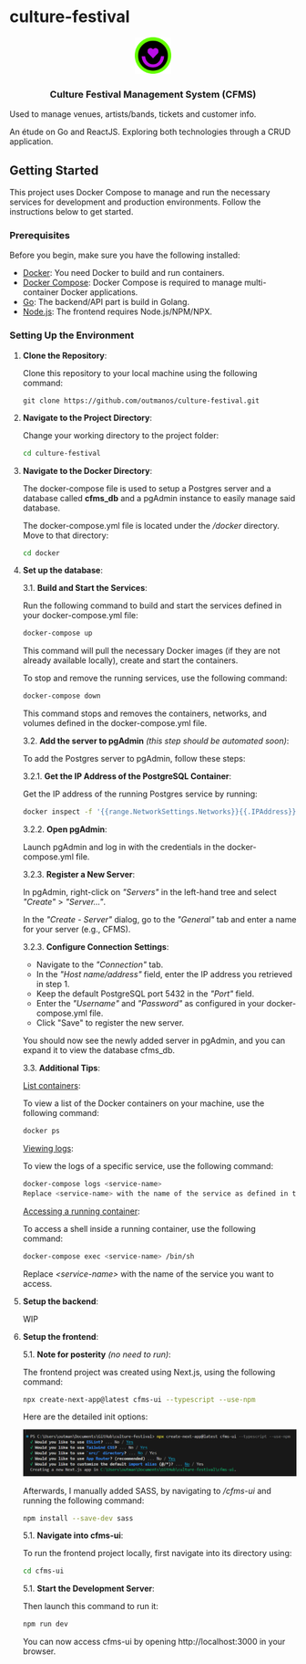 # culture-festival

<p align="center">
<img src="resources/img/cfms.png" alt="Icon" width="64" height="64">
</p>
<h3 align="center">
Culture Festival Management System (CFMS)
</h3>

Used to manage venues, artists/bands, tickets and customer info.

An étude on Go and ReactJS. Exploring both technologies through a CRUD application.

## Getting Started

This project uses Docker Compose to manage and run the necessary services for development and production environments. Follow the instructions below to get started.

### Prerequisites

Before you begin, make sure you have the following installed:

- [Docker](https://www.docker.com/get-started): You need Docker to build and run containers.
- [Docker Compose](https://docs.docker.com/compose/install/): Docker Compose is required to manage multi-container Docker applications.
- [Go](https://go.dev/doc/install): The backend/API part is build in Golang.
- [Node.js](https://nodejs.org): The frontend requires Node.js/NPM/NPX.

### Setting Up the Environment

1. **Clone the Repository**:
   
    Clone this repository to your local machine using the following command:

    ```ssh
    git clone https://github.com/outmanos/culture-festival.git
    ```

2. **Navigate to the Project Directory**:

    Change your working directory to the project folder:

    ```sh
    cd culture-festival
    ```

3. **Navigate to the Docker Directory**:

    The docker-compose file is used to setup a Postgres server and a database called **cfms_db** and a pgAdmin instance to easily manage said database.

    The docker-compose.yml file is located under the */docker* directory. Move to that directory:

    ```sh
    cd docker
    ```

3. **Set up the database**:

    3.1. **Build and Start the Services**:

    Run the following command to build and start the services defined in your docker-compose.yml file:

    ```sh
    docker-compose up
    ```

    This command will pull the necessary Docker images (if they are not already available locally), create and start the containers.

    To stop and remove the running services, use the following command:

    ```sh
    docker-compose down
    ```

    This command stops and removes the containers, networks, and volumes defined in the docker-compose.yml file.

    3.2. **Add the server to pgAdmin** *(this step should be automated soon)*:

    To add the Postgres server to pgAdmin, follow these steps:

    3.2.1. **Get the IP Address of the PostgreSQL Container**:

    Get the IP address of the running Postgres service by running:

    ```sh
    docker inspect -f '{{range.NetworkSettings.Networks}}{{.IPAddress}}{{end}}' postgres_container
    ```

    3.2.2. **Open pgAdmin**:

    Launch pgAdmin and log in with the credentials in the docker-compose.yml file.

    3.2.3. **Register a New Server**:

    In pgAdmin, right-click on *"Servers"* in the left-hand tree and select *"Create"* > *"Server..."*.

    In the *"Create - Server"* dialog, go to the *"General"* tab and enter a name for your server (e.g., CFMS).

    3.2.3. **Configure Connection Settings**:

    - Navigate to the *"Connection"* tab.
    - In the *"Host name/address"* field, enter the IP address you retrieved in step 1.
    - Keep the default PostgreSQL port 5432 in the *"Port"* field.
    - Enter the *"Username"* and *"Password"* as configured in your docker-compose.yml file.
    - Click "Save" to register the new server.

    You should now see the newly added server in pgAdmin, and you can expand it to view the database cfms_db.

    3.3. **Additional Tips**:

    <u>List containers</u>:

    To view a list of the Docker containers on your machine, use the following command:

    ```sh
    docker ps
    ```

    <u>Viewing logs</u>:

    To view the logs of a specific service, use the following command:

    ```sh
    docker-compose logs <service-name>
    Replace <service-name> with the name of the service as defined in the docker-compose.yml file.
    ```

    <u>Accessing a running container</u>:

    To access a shell inside a running container, use the following command:

    ```sh
    docker-compose exec <service-name> /bin/sh
    ```
    Replace *\<service-name>* with the name of the service you want to access.

4. **Setup the backend**:
   
   WIP

5. **Setup the frontend**:

    5.1. **Note for posterity** *(no need to run)*:

    The frontend project was created using Next.js, using the following command:

    ```sh
    npx create-next-app@latest cfms-ui --typescript --use-npm
    ```

    Here are the detailed init options:

    ![alt text](resources/img/nextjs-options.png)

    Afterwards, I manually added SASS, by navigating to */cfms-ui* and running the following command:
    
    ```sh
    npm install --save-dev sass
    ```

    5.1. **Navigate into cfms-ui**:

    To run the frontend project locally, first navigate into its directory using:

    ```sh
    cd cfms-ui
    ```

    5.1. **Start the Development Server**:

    Then launch this command to run it:

    ```sh
    npm run dev
    ```
    You can now access cfms-ui by opening http://localhost:3000 in your browser.
